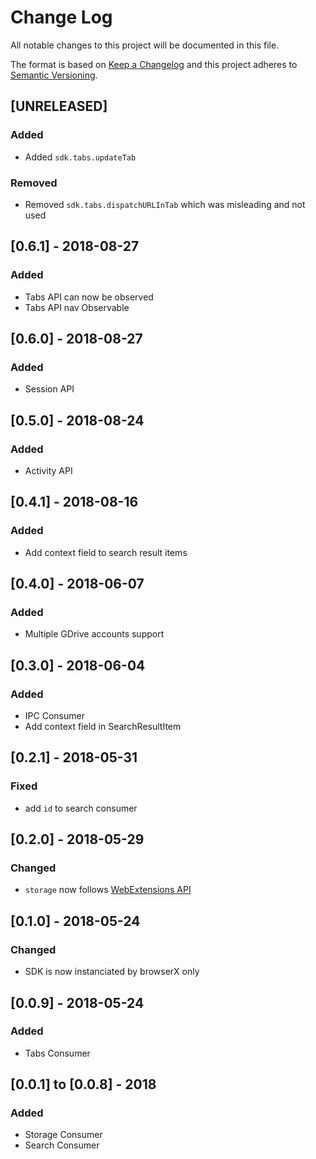 # Change Log
All notable changes to this project will be documented in this file.

The format is based on [Keep a Changelog](http://keepachangelog.com/)
and this project adheres to [Semantic Versioning](http://semver.org/).

## [UNRELEASED]
### Added
- Added `sdk.tabs.updateTab`
### Removed
- Removed `sdk.tabs.dispatchURLInTab` which was misleading and not used

## [0.6.1] - 2018-08-27
### Added
- Tabs API can now be observed
- Tabs API nav Observable

## [0.6.0] - 2018-08-27
### Added
- Session API

## [0.5.0] - 2018-08-24
### Added
- Activity API

## [0.4.1] - 2018-08-16
### Added
- Add context field to search result items

## [0.4.0] - 2018-06-07
### Added
- Multiple GDrive accounts support

## [0.3.0] - 2018-06-04
### Added
- IPC Consumer
- Add context field in SearchResultItem

## [0.2.1] - 2018-05-31
### Fixed
- add `id` to search consumer

## [0.2.0] - 2018-05-29
### Changed
- `storage` now follows [WebExtensions API](https://developer.mozilla.org/en-US/Add-ons/WebExtensions/API/storage/local)

## [0.1.0] - 2018-05-24
### Changed
- SDK is now instanciated by browserX only

## [0.0.9] - 2018-05-24
### Added
- Tabs Consumer

## [0.0.1] to [0.0.8] - 2018
### Added
- Storage Consumer
- Search Consumer
